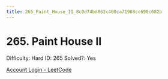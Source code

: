 ```yaml
---
title: 265_Paint_House_II_8c0d74bd862c400ca71968cc690c682b
---
```


# 265. Paint House II

Difficulty: Hard
ID: 265
Solved?: Yes

[Account Login - LeetCode](https://leetcode.com/problems/paint-house-ii)
